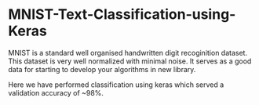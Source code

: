 # MNIST-Text-Classification-using-Keras

MNIST is a standard well organised handwritten digit recoginition dataset. 
This dataset is very well normalized with minimal noise. It serves as a good data for starting to develop your algorithms in new library. 

Here we have performed classification using keras which served a validation accuracy of ~98%.

